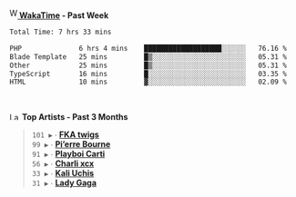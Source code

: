<img src="https://github.com/dxnter/dxnter/assets/17434202/67b21fa4-d36d-46f9-9dec-f23d976b00ef" alt="WakaTime Logo" width="14" height="18"/><a href="https://wakatime.com/@dxnter" target="_blank"><strong> WakaTime</strong></a><strong> - Past Week</strong>

<!--START_SECTION:waka-->

```txt
Total Time: 7 hrs 33 mins

PHP              6 hrs 4 mins    ███████████████████░░░░░░   76.16 %
Blade Template   25 mins         █▒░░░░░░░░░░░░░░░░░░░░░░░   05.31 %
Other            25 mins         █▒░░░░░░░░░░░░░░░░░░░░░░░   05.31 %
TypeScript       16 mins         █░░░░░░░░░░░░░░░░░░░░░░░░   03.35 %
HTML             10 mins         ▓░░░░░░░░░░░░░░░░░░░░░░░░   02.09 %
```

<!--END_SECTION:waka-->

<br/>

<!--START_LASTFM_ARTISTS:{"period": "3month", "rows": 6}-->
<a href="https://last.fm" target="_blank"><img src="https://user-images.githubusercontent.com/17434202/215290617-e793598d-d7c9-428f-9975-156db1ba89cc.svg" alt="Last.fm Logo" width="18" height="13"/></a> **Top Artists - Past 3 Months**

> `101 ▶️` ∙ **[FKA twigs](https://www.last.fm/music/FKA+twigs)**<br/>
> `99 ▶️` ∙ **[Pi’erre Bourne](https://www.last.fm/music/Pi%E2%80%99erre+Bourne)**<br/>
> `91 ▶️` ∙ **[Playboi Carti](https://www.last.fm/music/Playboi+Carti)**<br/>
> `56 ▶️` ∙ **[Charli xcx](https://www.last.fm/music/Charli+xcx)**<br/>
> `33 ▶️` ∙ **[Kali Uchis](https://www.last.fm/music/Kali+Uchis)**<br/>
> `31 ▶️` ∙ **[Lady Gaga](https://www.last.fm/music/Lady+Gaga)**<br/>
<!--END_LASTFM_ARTISTS-->
